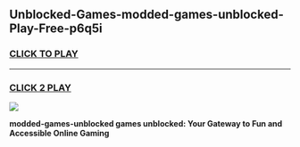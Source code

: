 
## Unblocked-Games-modded-games-unblocked-Play-Free-p6q5i
<h3>
<a href="https://premium76.site?title=modded-games-unblocked&ref=22A">CLICK TO PLAY</a></h3>
<hr>

<h3>
<a href="https://premium76.site?title=modded-games-unblocked&ref=22A">CLICK 2 PLAY</a>
  
</h3>

<a href="https://premium76.site?title=modded-games-unblocked&ref=22A"><img src="https://clearcache.store/games.png"></a>


**modded-games-unblocked games unblocked: Your Gateway to Fun and Accessible Online Gaming**
